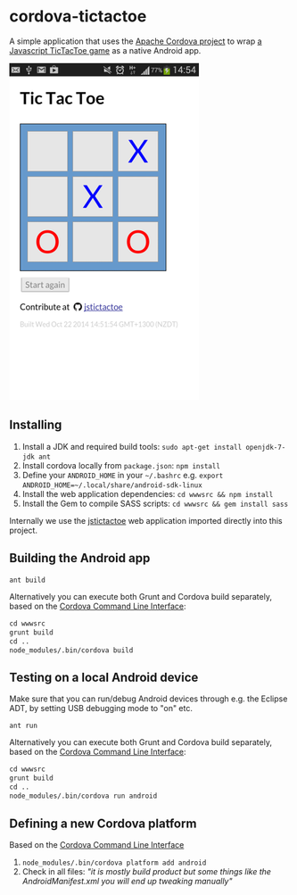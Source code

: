 # cordova-tictactoe

A simple application that uses the [Apache Cordova project](http://cordova.apache.org/) to wrap [a Javascript TicTacToe game](https://github.com/soundasleep/jstictactoe) as a native Android app.

![Screenshot](https://raw.githubusercontent.com/soundasleep/cordova-tictactoe/master/screenshot.png)

## Installing

1. Install a JDK and required build tools: `sudo apt-get install openjdk-7-jdk ant` 
1. Install cordova locally from `package.json`: `npm install`
1. Define your `ANDROID_HOME` in your `~/.bashrc` e.g. `export ANDROID_HOME=~/.local/share/android-sdk-linux`
1. Install the web application dependencies: `cd wwwsrc && npm install`
1. Install the Gem to compile SASS scripts: `cd wwwsrc && gem install sass`

Internally we use the [jstictactoe](https://github.com/soundasleep/jstictactoe) web application imported directly into this project.

## Building the Android app

```
ant build
```

Alternatively you can execute both Grunt and Cordova build separately, based on the [Cordova Command Line Interface](http://cordova.apache.org/docs/en/4.0.0/guide_cli_index.md.html#The%20Command-Line%20Interface):

```
cd wwwsrc
grunt build
cd ..
node_modules/.bin/cordova build
```

## Testing on a local Android device

Make sure that you can run/debug Android devices through e.g. the Eclipse ADT, by setting USB debugging mode to "on" etc.

```
ant run
```

Alternatively you can execute both Grunt and Cordova build separately, based on the [Cordova Command Line Interface](http://cordova.apache.org/docs/en/4.0.0/guide_cli_index.md.html#The%20Command-Line%20Interface):

```
cd wwwsrc
grunt build
cd ..
node_modules/.bin/cordova run android
```

## Defining a new Cordova platform

Based on the [Cordova Command Line Interface](http://cordova.apache.org/docs/en/4.0.0/guide_cli_index.md.html#The%20Command-Line%20Interface)

1. `node_modules/.bin/cordova platform add android`
1. Check in all files: _"it is mostly build product but some things like the AndroidManifest.xml you will end up tweaking manually"_

